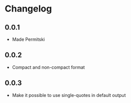 # Changelog

## 0.0.1

* Made Permitski

## 0.0.2

* Compact and non-compact format

## 0.0.3

* Make it possible to use single-quotes in default output